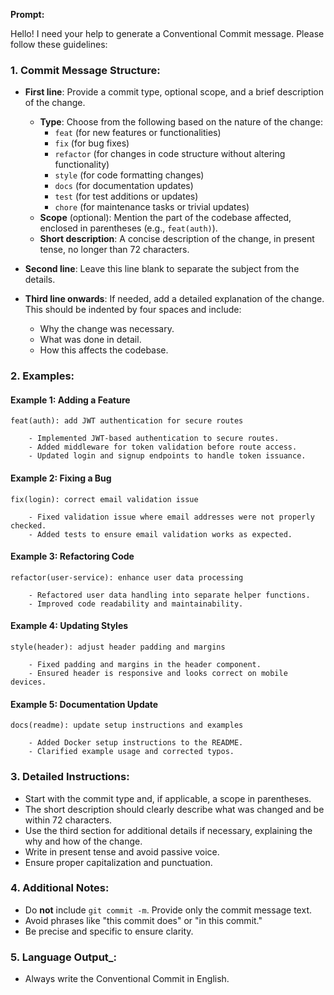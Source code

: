 **Prompt:**

Hello! I need your help to generate a Conventional Commit message. Please follow these guidelines:

### 1. **Commit Message Structure:**

- **First line**: Provide a commit type, optional scope, and a brief description of the change.

  - **Type**: Choose from the following based on the nature of the change:
    - `feat` (for new features or functionalities)
    - `fix` (for bug fixes)
    - `refactor` (for changes in code structure without altering functionality)
    - `style` (for code formatting changes)
    - `docs` (for documentation updates)
    - `test` (for test additions or updates)
    - `chore` (for maintenance tasks or trivial updates)
  - **Scope** (optional): Mention the part of the codebase affected, enclosed in parentheses (e.g., `feat(auth)`).
  - **Short description**: A concise description of the change, in present tense, no longer than 72 characters.

- **Second line**: Leave this line blank to separate the subject from the details.

- **Third line onwards**: If needed, add a detailed explanation of the change. This should be indented by four spaces and include:
  - Why the change was necessary.
  - What was done in detail.
  - How this affects the codebase.

### 2. **Examples:**

#### Example 1: Adding a Feature

```
feat(auth): add JWT authentication for secure routes

    - Implemented JWT-based authentication to secure routes.
    - Added middleware for token validation before route access.
    - Updated login and signup endpoints to handle token issuance.
```

#### Example 2: Fixing a Bug

```
fix(login): correct email validation issue

    - Fixed validation issue where email addresses were not properly checked.
    - Added tests to ensure email validation works as expected.
```

#### Example 3: Refactoring Code

```
refactor(user-service): enhance user data processing

    - Refactored user data handling into separate helper functions.
    - Improved code readability and maintainability.
```

#### Example 4: Updating Styles

```
style(header): adjust header padding and margins

    - Fixed padding and margins in the header component.
    - Ensured header is responsive and looks correct on mobile devices.
```

#### Example 5: Documentation Update

```
docs(readme): update setup instructions and examples

    - Added Docker setup instructions to the README.
    - Clarified example usage and corrected typos.
```

### 3. **Detailed Instructions:**

- Start with the commit type and, if applicable, a scope in parentheses.
- The short description should clearly describe what was changed and be within 72 characters.
- Use the third section for additional details if necessary, explaining the why and how of the change.
- Write in present tense and avoid passive voice.
- Ensure proper capitalization and punctuation.

### 4. **Additional Notes:**

- Do **not** include `git commit -m`. Provide only the commit message text.
- Avoid phrases like "this commit does" or "in this commit."
- Be precise and specific to ensure clarity.

### 5. **Language Output\_:**

- Always write the Conventional Commit in English.
